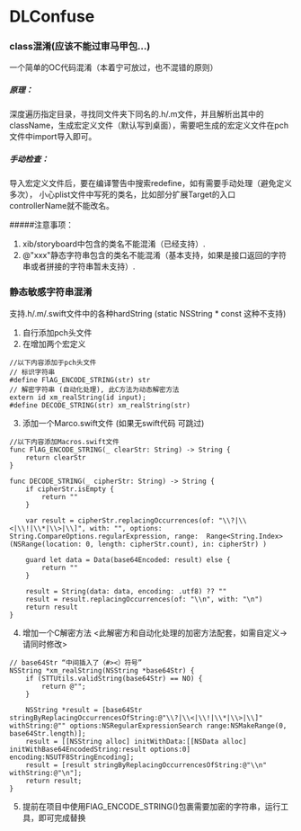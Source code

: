 # DLConfuse

### class混淆(应该不能过审马甲包...)
一个简单的OC代码混淆（本着宁可放过，也不混错的原则）

##### 原理：

深度遍历指定目录，寻找同文件夹下同名的.h/.m文件，并且解析出其中的className，生成宏定义文件（默认写到桌面），需要吧生成的宏定义文件在pch文件中import导入即可。

##### 手动检查：

导入宏定义文件后，要在编译警告中搜索redefine，如有需要手动处理（避免定义多次），
小心plist文件中写死的类名，比如部分扩展Target的入口controllerName就不能改名。

#####注意事项：

1. xib/storyboard中包含的类名不能混淆（已经支持）.
2. @"xxx"静态字符串包含的类名不能混淆（基本支持，如果是接口返回的字符串或者拼接的字符串暂未支持）.

### 静态敏感字符串混淆
支持.h/.m/.swift文件中的各种hardString (static NSString * const 这种不支持)

1. 自行添加pch头文件
2. 在增加两个宏定义
```
//以下内容添加于pch头文件
// 标识字符串
#define FlAG_ENCODE_STRING(str) str
// 解密字符串 (自动化处理), 此C方法为动态解密方法
extern id xm_realString(id input); 
#define DECODE_STRING(str) xm_realString(str)
```
3. 添加一个Marco.swift文件 (如果无swift代码 可跳过)
```
//以下内容添加Macros.swift文件
func FlAG_ENCODE_STRING(_ clearStr: String) -> String {
    return clearStr
}

func DECODE_STRING(_ cipherStr: String) -> String {
    if cipherStr.isEmpty {
        return ""
    }
    
    var result = cipherStr.replacingOccurrences(of: "\\?|\\<|\\!|\\*|\\>|\\]", with: "", options: String.CompareOptions.regularExpression, range:  Range<String.Index>(NSRange(location: 0, length: cipherStr.count), in: cipherStr) )
    
    guard let data = Data(base64Encoded: result) else {
        return ""
    }
    
    result = String(data: data, encoding: .utf8) ?? ""
    result = result.replacingOccurrences(of: "\\n", with: "\n")
    return result
}
```
4. 增加一个C解密方法 <此解密方和自动化处理的加密方法配套，如需自定义->请同时修改>
```
// base64Str “中间插入了（#><）符号”
NSString *xm_realString(NSString *base64Str) {
    if (STTUtils.validString(base64Str) == NO) {
        return @"";
    }
    
    NSString *result = [base64Str stringByReplacingOccurrencesOfString:@"\\?|\\<|\\!|\\*|\\>|\\]" withString:@"" options:NSRegularExpressionSearch range:NSMakeRange(0, base64Str.length)];
    result = [[NSString alloc] initWithData:[[NSData alloc] initWithBase64EncodedString:result options:0] encoding:NSUTF8StringEncoding];
    result = [result stringByReplacingOccurrencesOfString:@"\\n" withString:@"\n"];
    return result;
}
```
5. 提前在项目中使用FlAG_ENCODE_STRING()包裹需要加密的字符串，运行工具，即可完成替换
